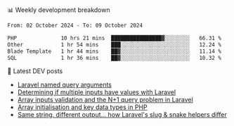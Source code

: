 📊 Weekly development breakdown
<!--START_SECTION:waka-->

```txt
From: 02 October 2024 - To: 09 October 2024

PHP              10 hrs 21 mins  ████████████████▓░░░░░░░░   66.31 %
Other            1 hr 54 mins    ███░░░░░░░░░░░░░░░░░░░░░░   12.24 %
Blade Template   1 hr 44 mins    ██▓░░░░░░░░░░░░░░░░░░░░░░   11.14 %
SQL              1 hr 36 mins    ██▓░░░░░░░░░░░░░░░░░░░░░░   10.32 %
```

<!--END_SECTION:waka-->

📕 Latest DEV posts
<!-- BLOG-POST-LIST:START -->
- [Laravel named query arguments](https://dev.to/michaelvickersuk/laravel-named-query-arguments-28kd)
- [Determining if multiple inputs have values with Laravel](https://dev.to/michaelvickersuk/determining-if-multiple-inputs-have-values-with-laravel-km6)
- [Array inputs validation and the N+1 query problem in Laravel](https://dev.to/michaelvickersuk/array-inputs-validation-and-the-n1-query-problem-in-laravel-2agb)
- [Array initialisation and key data types in PHP](https://dev.to/michaelvickersuk/array-initialisation-and-key-data-types-in-php-1e5b)
- [Same string, different output... how Laravel&#39;s slug &amp; snake helpers differ](https://dev.to/michaelvickersuk/same-string-different-output-how-laravels-slug-snake-helpers-differ-1ccj)
<!-- BLOG-POST-LIST:END -->
